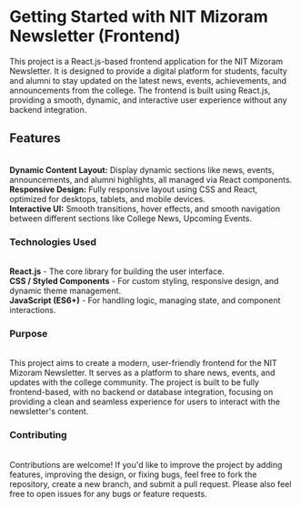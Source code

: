 # Getting Started with NIT Mizoram Newsletter (Frontend)

This project is a React.js-based frontend application for the NIT Mizoram Newsletter. It is designed to provide a digital platform for students, faculty and alumni to stay updated on the latest news, events, achievements, and announcements from the college. The frontend is built using React.js, providing a smooth, dynamic, and interactive user experience without any backend integration.

## Features

<br><b>Dynamic Content Layout:</b> Display dynamic sections like news, events, announcements, and alumni highlights, all managed via React components.<br>
<b>Responsive Design:</b> Fully responsive layout using CSS and React, optimized for desktops, tablets, and mobile devices.<br>
<b>Interactive UI:</b> Smooth transitions, hover effects, and smooth navigation between different sections like College News, Upcoming Events.<br>

### Technologies Used

<br><b>React.js</b> - The core library for building the user interface.<br>
<b>CSS / Styled Components</b> - For custom styling, responsive design, and dynamic theme management.<br>
<b>JavaScript (ES6+)</b> - For handling logic, managing state, and component interactions.<br>

### Purpose

<br>This project aims to create a modern, user-friendly frontend for the NIT Mizoram Newsletter. It serves as a platform to share news, events, and updates with the college community. The project is built to be fully frontend-based, with no backend or database integration, focusing on providing a clean and seamless experience for users to interact with the newsletter's content.<br>

### Contributing

<br>Contributions are welcome! If you'd like to improve the project by adding features, improving the design, or fixing bugs, feel free to fork the repository, create a new branch, and submit a pull request. Please also feel free to open issues for any bugs or feature requests.<br>
